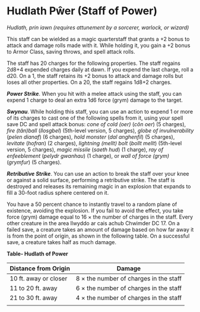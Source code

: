 # Hudlath Pŵer (Staff of Power)

*Hudlath, prin iawn (requires attunement by a sorcerer, warlock, or wizard)*

This staff can be wielded as a magic quarterstaff that grants a +2 bonus to attack and damage rolls made with it. While holding it, you gain a +2 bonus to Armor Class, saving throws, and spell attack rolls.

The staff has 20 charges for the following properties. The staff regains 2d8+4 expended charges daily at dawn. If you expend the last charge, roll a d20. On a 1, the staff retains its +2 bonus to attack and damage rolls but loses all other properties. On a 20, the staff regains 1d8+2 charges.

***Power Strike***. When you hit with a melee attack using the staff, you can expend 1 charge to deal an extra 1d6 force (grym) damage to the target.

***Swynau***. While holding this staff, you can use an action to expend 1 or more of its charges to cast one of the following spells from it, using your spell save DC and spell attack bonus: *cone of cold (oer)* (*côn oer*) (5 charges), *fire (tân)ball* (*llosgbel*) (5th-level version, 5 charges), *globe of invulnerability* (*pelen dianaf*) (6 charges), *hold monster* (*dal anghenfil*) (5 charges), *levitate* (*hofran*) (2 charges), *lightning (mellt) bolt* (*bollt mellt*) (5th-level version, 5 charges), *magic missile* (*saeth hud*) (1 charge), *ray of enfeeblement* (*pelydr gwanhau*) (1 charge), or *wall of force (grym)* (*grymfur*) (5 charges).

***Retributive Strike***. You can use an action to break the staff over your knee or against a solid surface, performing a retributive strike. The staff is destroyed and releases its remaining magic in an explosion that expands to fill a 30-foot radius sphere centered on it.

You have a 50 percent chance to instantly travel to a random plane of existence, avoiding the explosion. If you fail to avoid the effect, you take force (grym) damage equal to 16 × the number of charges in the staff. Every other creature in the area llwyddo ar cais achub Chwimder DC 17. On a failed save, a creature takes an amount of damage based on how far away it is from the point of origin, as shown in the following table. On a successful save, a creature takes half as much damage.

**Table- Hudlath of Power**

| Distance from Origin  | Damage                                 |
|-----------------------|----------------------------------------|
| 10 ft. away or closer | 8 × the number of charges in the staff |
| 11 to 20 ft. away     | 6 × the number of charges in the staff |
| 21 to 30 ft. away     | 4 × the number of charges in the staff |
|                       |                                        |